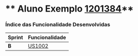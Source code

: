 ** Aluno Exemplo [1201384](./)** 
===============================


### Índice das Funcionalidade Desenvolvidas ###


| Sprint | Funcionalidade    |
|--------|-------------------|
| **B**  | [US1002](USDemo1) |